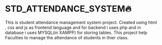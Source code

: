 # STD_ATTENDANCE_SYSTEM🔥 
This is student attendance management system project.
Created using html , css and js as frontend language and for backend i uses php and in database i uses MYSQL(in XAMPP) for storing tables.
This project help Faculties to manage the attendance of students in thier class.
